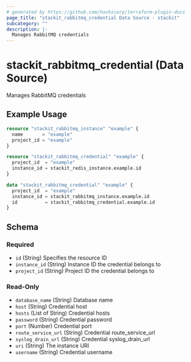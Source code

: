```yaml
---
# generated by https://github.com/hashicorp/terraform-plugin-docs
page_title: "stackit_rabbitmq_credential Data Source - stackit"
subcategory: ""
description: |-
  Manages RabbitMQ credentials
---
```


# stackit_rabbitmq_credential (Data Source)

Manages RabbitMQ credentials

## Example Usage

```terraform
resource "stackit_rabbitmq_instance" "example" {
  name       = "example"
  project_id = "example"
}

resource "stackit_rabbitmq_credential" "example" {
  project_id  = "example"
  instance_id = stackit_redis_instance.example.id
}

data "stackit_rabbitmq_credential" "example" {
  project_id  = "example"
  instance_id = stackit_rabbitmq_instance.example.id
  id          = stackit_rabbitmq_credential.example.id
}
```

<!-- schema generated by tfplugindocs -->
## Schema

### Required

- `id` (String) Specifies the resource ID
- `instance_id` (String) Instance ID the credential belongs to
- `project_id` (String) Project ID the credential belongs to

### Read-Only

- `database_name` (String) Database name
- `host` (String) Credential host
- `hosts` (List of String) Credential hosts
- `password` (String) Credential password
- `port` (Number) Credential port
- `route_service_url` (String) Credential route_service_url
- `syslog_drain_url` (String) Credential syslog_drain_url
- `uri` (String) The instance URI
- `username` (String) Credential username


